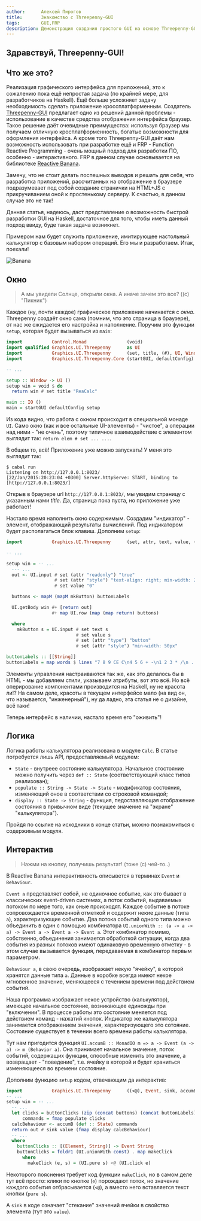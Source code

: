 ```yaml
---
author:      Алексей Пирогов
title:       Знакомство с Threepenny-GUI
tags:        GUI,FRP
description: Демонстрация создания простого GUI на основе Threepenny-GUI и Reactive Banana
---
```


## Здравствуй, Threepenny-GUI!

## Что же это?

Реализация графического интерфейса для приложений, это к сожалению пока ещё непростая задача (по крайней мере, для разработчиков на Haskell). Ещё больше усложняет задачу необходимость сделать приложение кроссплатформенным. Создатель [Threepenny-GUI](https://www.haskell.org/haskellwiki/Threepenny-gui) предлагает одно из решений данной проблемы - использование в качестве средства отображения интерфейса браузер. Такое решение даёт очевидные преимущества: используя браузер мы получаем отличную кросплатформенность, богатые возможности для оформления интерфейса. А кроме того Threepenny-GUI даёт нам возможность использовать при разработке ещё и FRP - Function Reactive Programming - очень мощный подход для разработки ПО, особенно - интерактивного. FRP в данном случае основывается на библиотеке [Reactive Banana](https://www.haskell.org/haskellwiki/Reactive-banana).

Замечу, что не стоит делать поспешных выводов и решать для себя, что разработка приложений, рассчитанных на отображение в браузере подразумевает под собой создание странички на HTML+JS с прикручиванием оной к простенькому серверу. К счастью, в данном случае это не так!

Данная статья, надеюсь, даст представление о возможность быстрой разработки GUI на Haskell, достаточное для того, чтобы иметь данный подход ввиду, буде такая задача возникнет.

Примером нам будет служить приложение, имитирующее настольный калькулятор с базовым набором операций. Его мы и разработаем. Итак, поехали!

![Banana](https://www.haskell.org/wikiupload/7/7c/Reactive-Banana-banana.png)

## Окно

> А мы увидели Солнце, открыли окна.
> А иначе зачем это все? ((с) "Пикник")

Каждое (ну, почти каждое) графическое приложение начинается с *окна*. Threepenny создаёт окно сама (помним, что это страница в браузере), от нас же ожидается его настройка и наполнение. Поручим это функции ``setup``, которая будет вызываться из ``main``:

```haskell
import           Control.Monad               (void)
import qualified Graphics.UI.Threepenny      as UI
import           Graphics.UI.Threepenny      (set, title, (#), UI, Window)
import           Graphics.UI.Threepenny.Core (startGUI, defaultConfig)

-- ...

setup :: Window -> UI ()
setup win = void $ do
  return win # set title "ReaCalc"

main :: IO ()
main = startGUI defaultConfig setup
```

Из кода видно, что работа с окном происходит в специальной монаде ``UI``. Само окно (как и все остальные UI-элементы) - "чистое", а операции над ними - "не очень", поэтому типичное взаимодействие с элементом выглядит так: ``return elem # set ... ...``.

В общем то, всё! Приложение уже можно запускать! У меня это выглядит так:

```shell
$ cabal run
Listening on http://127.0.0.1:8023/
[22/Jan/2015:20:23:04 +0300] Server.httpServe: START, binding to [http://127.0.0.1:8023/]
```

Открыв в браузере url ``http://127.0.0.1:8023/``, мы увидим страницу с указанным нами _title_. Да, страница пока пуста, но приложение уже работает!

Настало время наполнить окно содержимым. Создадим "индикатор" - элемент, отображающий результаты вычислений. Под индикатором будет располагаться блок клавиш. Дополним ``setup``:

```haskell
import           Graphics.UI.Threepenny      (set, attr, text, value, (#+))

-- ...

setup win = -- ...
  --- ...
  out <- UI.input # set (attr "readonly") "true"
                  # set (attr "style") "text-align: right; min-width: 240px"
                  # set value "0"

  buttons <- mapM (mapM mkButton) buttonLabels

  UI.getBody win #+ [return out]
                 #+ map UI.row (map (map return) buttons)

  where
    mkButton s = UI.input # set text s
                          # set value s
                          # set (attr "type") "button"
                          # set (attr "style") "min-width: 50px"

buttonLabels :: [[String]]
buttonLabels = map words $ lines "7 8 9 CE C\n4 5 6 + -\n1 2 3 * /\n . 0 ="
```

Элементы управления настраиваются так же, как это делалось бы в HTML - мы добавляем стили, указываем атрибуты, вот это всё. Но всё оперирование компонентами производится на Haskell, ну не красота ли!? На самом деле, красоты в текущем интерфейсе мало (на вид он, что называется, "инженерный"), ну да ладно, эта статья не о дизайне, всё таки!

Теперь интерфейс в наличии, настало время его "оживить"!

## Логика

Логика работы калькулятора реализована в модуле ``Calc``. В статье потребуется лишь API, предоставляемый модулем:

- ``State`` - внутреее состояние калькулятора. Начальное стостояние можно получить через ``def :: State`` (соответствующий класс типов реализован);
- ``populate :: String -> State -> State`` - модификатор состояния, изменяющий оное в соответствии со строковой командой;
- ``display :: State -> String`` - функция, педоставляющая отображение состояния в привычном виде (текущее значение на "экране" "калькулятора").

Пройдя по ссылке на исходники в конце статьи, можно познакомиться с содержимым модуля.

## Интерактив

> Нажми на кнопку, получишь результат! (тоже (с) чей-то..)

В Reactive Banana интерактивность описывется в терминах ``Event`` и ``Behaviour``.

``Event a`` представляет собой, не одиночное событие, как это бывает в классических event-driven системах, а поток событий, выдаваемых потоком по мере того, как оные происходят. Каждое событие в потоке сопровождается временной отметкой и содержит некие данные (типа ``a``), характеризующие событие. Два потока событий одного типа можно объединить в один с помощью комбинатора ``UI.unionWith :: (a -> a -> a) -> Event a -> Event a -> Event a``. Этот комбинатор помимо, собственно, объединения занимается обработкой ситуации, когда два события из разных потоков имеют одинаковую временную отметку - в этом случае вызывается функция, передаваемая в комбинатор первым параметром.

``Behaviour a``, в свою очередь, изображает некую "ячейку", в которой хранятся данные типа ``a``. Данные в коробке всегда имеют некое мгновенное значение, меняющееся с течением времени под действием событий.

Наша программа изображает некое устройство (калькулятор), имеющее начальное состояние, возникающее единожды при "включении". В процессе работы это состояние меняется под действием команд - нажатий кнопок. Индикатор же калькулятора занимается отображением значения, характеризующего это сотояние. Состояние существует в течении всего времени работы кальклятора.

Тут нам пригодится функция ``UI.accumB :: MonadIO m => a -> Event (a -> a) -> m (Behavior a)``. Она принимает начальное значение, поток событий, содержащих функции, способные изменить это значение, а возвращает - "поведение", т.е. ячейку в которой и будет храниться изменяющееся во времени состояние.

Дополним функцию ``setup`` кодом, отвечающим да интерактив:

```haskell
import           Graphics.UI.Threepenny      ((<@), Event, sink, accumB)
-- ...
setup win = -- ...
  -- ...
  let clicks = buttonClicks (zip (concat buttons) (concat buttonLabels))
      commands = fmap populate clicks
  calcBehaviour <- accumB (def :: State) commands
  return out # sink value (fmap display calcBehaviour)
  -- ...
  where
    buttonClicks :: [(Element, String)] -> Event String
    buttonClicks = foldr1 (UI.unionWith const) . map makeClick
      where
        makeClick (e, s) = (UI.pure s) <@ (UI.click e)
```

Некоторого пояснения требует код функции ``makeClick``, но в самом деле тут всё просто: клики по кнопке (``e``) порождают поток, но значение каждого события отбрасывается (``<@``), а вместо него вставляется текст кнопки (``pure s``).

А ``sink`` в коде означает "стекание" значений ячейки в свойство элемента (тут это ``value``).

